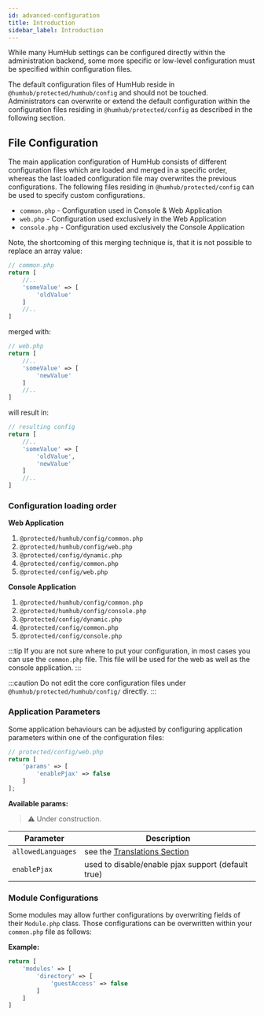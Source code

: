 ```yaml
---
id: advanced-configuration
title: Introduction
sidebar_label: Introduction
---
```


While many HumHub settings can be configured directly within the administration backend, some more specific or low-level
configuration must be specified within configuration files. 

The default configuration files of HumHub reside in `@humhub/protected/humhub/config` and should not be touched.
Administrators can overwrite or extend the default configuration within the configuration files 
residing in `@humhub/protected/config` as described in the following section.

## File Configuration

The main application configuration of HumHub consists of different configuration files which are loaded and merged in a specific
order, whereas the last loaded configuration file may overwrites the previous configurations. The following files
residing in `@humhub/protected/config` can be used to specify custom configurations.

- `common.php`  - Configuration used in Console & Web Application
- `web.php` - Configuration used exclusively in the Web Application
- `console.php` - Configuration used exclusively the Console Application

Note, the shortcoming of this merging technique is, that it is not possible to replace an array value:

```php
// common.php
return [
    //..
    'someValue' => [
        'oldValue'
    ]
    //..
]
```
merged with:

```php
// web.php
return [
    //..
    'someValue' => [
        'newValue'
    ]
    //..
]
```

will result in:

```php
// resulting config
return [
    //..
    'someValue' => [
        'oldValue',
        'newValue'
    ]
    //..
]
```

### Configuration loading order

**Web Application**

1. `@protected/humhub/config/common.php`
2. `@protected/humhub/config/web.php`
3. `@protected/config/dynamic.php`
4. `@protected/config/common.php`
5. `@protected/config/web.php`

**Console Application**

1. `@protected/humhub/config/common.php`
2. `@protected/humhub/config/console.php`
3. `@protected/config/dynamic.php`
4. `@protected/config/common.php`
5. `@protected/config/console.php`

:::tip
If you are not sure where to put your configuration, in most cases you can use the `common.php` file.
This file will be used for the web as well as the console application.
:::

:::caution
Do not edit the core configuration files under `@humhub/protected/humhub/config/` directly. 
:::

### Application Parameters

Some application behaviours can be adjusted by configuring application parameters within one of the configuration files:

```php
// protected/config/web.php
return [
    'params' => [
        'enablePjax' => false
    ]
];
```

**Available params:**

>⚠️ Under construction.

| Parameter | Description |    
| -------- | ---------- |
| `allowedLanguages`  | see the [Translations Section](translations.md) | 
| `enablePjax`  | used to disable/enable pjax support (default true) | 

### Module Configurations

Some modules may allow further configurations by overwriting fields of their `Module.php` class. 
Those configurations can be overwritten within your `common.php` file as follows:

**Example:**

```php
return [
    'modules' => [
        'directory' => [
            'guestAccess' => false 
        ]
    ]
]
```
